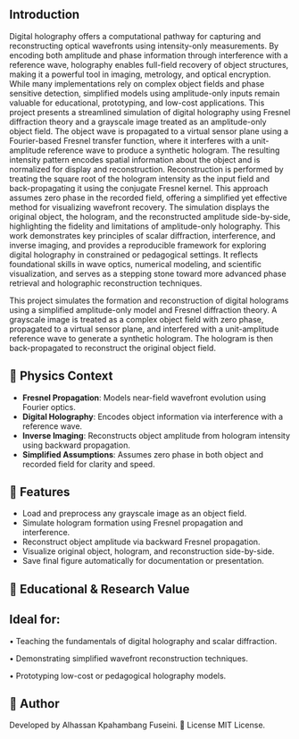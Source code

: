 ##  Introduction
Digital holography offers a computational pathway for capturing and reconstructing optical wavefronts using intensity-only measurements. By encoding both amplitude and phase information through interference with a reference wave, holography enables full-field recovery of object structures, making it a powerful tool in imaging, metrology, and optical encryption. While many implementations rely on complex object fields and phase sensitive detection, simplified models using amplitude-only inputs remain valuable for educational, prototyping, and low-cost applications.
This project presents a streamlined simulation of digital holography using Fresnel diffraction theory and a grayscale image treated as an amplitude-only object field. The object wave is propagated to a virtual sensor plane using a Fourier-based Fresnel transfer function, where it interferes with a unit-amplitude reference wave to produce a synthetic hologram. The resulting intensity pattern encodes spatial information about the object and is normalized for display and reconstruction.
Reconstruction is performed by treating the square root of the hologram intensity as the input field and back-propagating it using the conjugate Fresnel kernel. This approach assumes zero phase in the recorded field, offering a simplified yet effective method for visualizing wavefront recovery. The simulation displays the original object, the hologram, and the reconstructed amplitude side-by-side, highlighting the fidelity and limitations of amplitude-only holography.
This work demonstrates key principles of scalar diffraction, interference, and inverse imaging, and provides a reproducible framework for exploring digital holography in constrained or pedagogical settings. It reflects foundational skills in wave optics, numerical modeling, and scientific visualization, and serves as a stepping stone toward more advanced phase retrieval and holographic reconstruction techniques.

This project simulates the formation and reconstruction of digital holograms using a simplified amplitude-only model and Fresnel diffraction theory. A grayscale image is treated as a complex object field with zero phase, propagated to a virtual sensor plane, and interfered with a unit-amplitude reference wave to generate a synthetic hologram. The hologram is then back-propagated to reconstruct the original object field.

## 🧠 Physics Context
- **Fresnel Propagation**: Models near-field wavefront evolution using Fourier optics.
- **Digital Holography**: Encodes object information via interference with a reference wave.
- **Inverse Imaging**: Reconstructs object amplitude from hologram intensity using backward propagation.
- **Simplified Assumptions**: Assumes zero phase in both object and recorded field for clarity and speed.

## 🚀 Features
- Load and preprocess any grayscale image as an object field.
- Simulate hologram formation using Fresnel propagation and interference.
- Reconstruct object amplitude via backward Fresnel propagation.
- Visualize original object, hologram, and reconstruction side-by-side.
- Save final figure automatically for documentation or presentation.

## 🎯 Educational & Research Value
## Ideal for:
• 	Teaching the fundamentals of digital holography and scalar diffraction.

• 	Demonstrating simplified wavefront reconstruction techniques.

• 	Prototyping low-cost or pedagogical holography models.

## 👤 Author
Developed by Alhassan Kpahambang Fuseini.
📄 License
MIT License.

